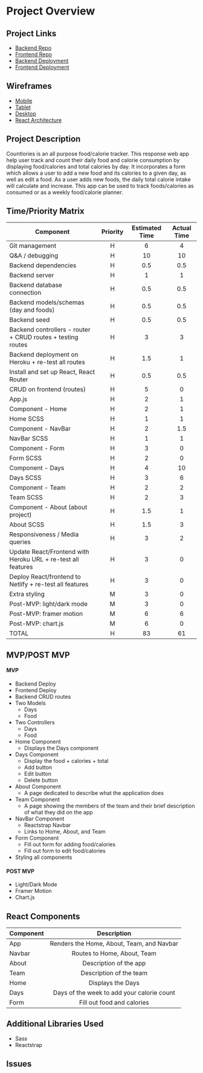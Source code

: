 # Project Overview

## Project Links

- [Backend Repo](https://github.com/AllisynAbrams/Countlories-backend)
- [Frontend Repo](https://github.com/AllisynAbrams/Countlories-frontend)
- [Backend Deployment]()
- [Frontend Deployment]()

## Wireframes

- [Mobile](https://res.cloudinary.com/dv7inaqe9/image/upload/v1603467406/Countlories%20Mobile.jpg)
- [Tablet](https://res.cloudinary.com/dv7inaqe9/image/upload/v1603469251/Countlories%20Desktop%20%2B%20Tablet.jpg)
- [Desktop](https://res.cloudinary.com/dv7inaqe9/image/upload/v1603469251/Countlories%20Desktop%20%2B%20Tablet.jpg)
- [React Architecture](https://docs.google.com/drawings/d/1OJ1gjyPHVz2NkaaC0Tm9NX4Gzth4a2gG0oQzTTFmLUQ/edit?ts=5f922ae1)

## Project Description
Countlories is an all purpose food/calorie tracker. This response web app help user track and count their daily food and calorie consumption by displaying food/calories and total calories by day. It incorporates a form which allows a user to add a new food and its calories to a given day, as well as edit a food. As a user adds new foods, the daily total calorie intake will calculate and increase. This app can be used to track foods/calories as consumed or as a weekly food/calorie planner.


## Time/Priority Matrix

|  Component  |  Priority  |  Estimated Time  |  Actual Time  |
|  ---  |  :---:  |   :---:  |  :---:  |
| Git management | H | 6 | 4 |
| Q&A / debugging | H | 10 | 10 |
| Backend dependencies | H | 0.5 | 0.5 |
| Backend server | H | 1 | 1 |
| Backend database connection | H | 0.5 | 0.5 |
| Backend models/schemas (day and foods) | H | 0.5 | 0.5 |
| Backend seed | H | 0.5 | 0.5 |
| Backend controllers - router + CRUD routes + testing routes | H | 3 | 3 |
| Backend deployment on Heroku + re-test all routes | H | 1.5 | 1 |
| Install and set up React, React Router | H | 0.5 | 0.5 |
| CRUD on frontend (routes) | H | 5 | 0 |
| App.js | H | 2 | 1 |
| Component - Home | H | 2 | 1 |
| Home SCSS | H | 1 | 1 |
| Component - NavBar | H | 2 | 1.5 |
| NavBar SCSS | H | 1 | 1 |
| Component - Form | H | 3 | 0 |
| Form SCSS | H | 2 | 0 |
| Component - Days | H | 4 | 10 |
| Days SCSS | H | 3 | 6 |
| Component - Team | H | 2 | 2 |
| Team SCSS | H | 2 | 3 |
| Component - About (about project) | H | 1.5 | 1 |
| About SCSS | H | 1.5 | 3 |
| Responsiveness / Media queries | H | 3 | 2 |
| Update React/Frontend with Heroku URL + re-test all features | H | 3 | 0 |
| Deploy React/frontend to Netlify + re-test all features | H | 3 | 0 |
| Extra styling | M | 3 | 0 |
| Post-MVP: light/dark mode | M | 3 | 0 |
| Post-MVP: framer motion | M | 6 | 6 |
| Post-MVP: chart.js | M | 6 | 0 |
| TOTAL | H | 83 | 61 |

## MVP/POST MVP

#### MVP

- Backend Deploy
- Frontend Deploy
- Backend CRUD routes
- Two Models
    - Days
    - Food
- Two Controllers
    - Days
    - Food
- Home Component
    - Displays the Days component
- Days Component
    - Display the food + calories + total
    - Add button
    - Edit button
    - Delete button
- About Component
    - A page dedicated to describe what the application does
- Team Component
    - A page showing the members of the team and their brief description of what they did on the app
- NavBar Component
    - Reactstrap Navbar
    - Links to Home, About, and Team
- Form Component
    - Fill out form for adding food/calories
    - Fill out form to edit food/calories
- Styling all components

#### POST MVP

- Light/Dark Mode
- Framer Motion
- Chart.js

## React Components

| Component | Description |
| --- | :---: |
| App | Renders the Home, About, Team, and Navbar |
| Navbar | Routes to Home, About, Team |
| About | Description of the app |
| Team | Description of the team |
| Home | Displays the Days |
| Days | Days of the week to add your calorie count |
| Form | Fill out food and calories |

## Additional Libraries Used

- Sass
- Reactstrap

## Issues
